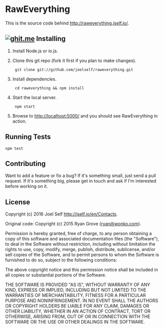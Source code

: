 RawEverything
======

This is the source code behind <http://raweverything.jself.io/>.

[![ghit.me](https://ghit.me/badge.svg?repo=joelself/raweverything)](https://ghit.me/repo/joelself/raweverything)
Installing
----------

1. Install Node.js or io.js.

2. Clone this git repo (fork it first if you plan to make changes).

        git clone git://github.com/joelself/raweverything.git

3. Install dependencies.

        cd raweverything && npm install

4. Start the local server.

        npm start

5. Browse to <http://localhost:5000/> and you should see RawEverything in action.


Running Tests
-------------

```
npm test
```


Contributing
------------

Want to add a feature or fix a bug? If it's something small, just send a pull
request. If it's something big, please get in touch and ask if I'm interested
before working on it.


License
-------
Copyright (c) 2016 Joel Self <http://jself.io/en/Contacts>.

Original code: Copyright (c) 2015 Ryan Grove (ryan@wonko.com).

Permission is hereby granted, free of charge, to any person obtaining a copy of
this software and associated documentation files (the "Software"), to deal in
the Software without restriction, including without limitation the rights to
use, copy, modify, merge, publish, distribute, sublicense, and/or sell copies of
the Software, and to permit persons to whom the Software is furnished to do so,
subject to the following conditions:

The above copyright notice and this permission notice shall be included in all
copies or substantial portions of the Software.

THE SOFTWARE IS PROVIDED "AS IS", WITHOUT WARRANTY OF ANY KIND, EXPRESS OR
IMPLIED, INCLUDING BUT NOT LIMITED TO THE WARRANTIES OF MERCHANTABILITY, FITNESS
FOR A PARTICULAR PURPOSE AND NONINFRINGEMENT. IN NO EVENT SHALL THE AUTHORS OR
COPYRIGHT HOLDERS BE LIABLE FOR ANY CLAIM, DAMAGES OR OTHER LIABILITY, WHETHER
IN AN ACTION OF CONTRACT, TORT OR OTHERWISE, ARISING FROM, OUT OF OR IN
CONNECTION WITH THE SOFTWARE OR THE USE OR OTHER DEALINGS IN THE SOFTWARE.
